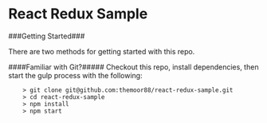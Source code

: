 # React Redux Sample


###Getting Started###

There are two methods for getting started with this repo.

####Familiar with Git?#####
Checkout this repo, install dependencies, then start the gulp process with the following:

```
	> git clone git@github.com:themoor88/react-redux-sample.git
	> cd react-redux-sample
	> npm install
	> npm start
```
